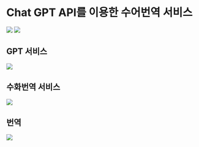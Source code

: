 # Chat GPT API를 이용한 수어번역 서비스
 <img src="https://venturebeat.com/wp-content/uploads/2019/03/openai-1.png?fit=750%2C313&strip=all">
 <img src="https://edgio.clien.net/F01/13907463/209bc3ad29c57.png?scale=width[740],options[limit]">

## GPT 서비스
 <img src="https://velog.velcdn.com/images/brightface/post/2c892e41-e90a-4dc3-b66f-a9fb0ba67b74/image.png">
 
## 수화번역 서비스
<img src="https://velog.velcdn.com/images/brightface/post/18923624-ca81-4bc1-9dba-67b8d0e8b726/image.png">

## 번역
<img src= "https://velog.velcdn.com/images/brightface/post/268aec14-89c0-4965-98bd-b59ad8d2caab/image.png">
